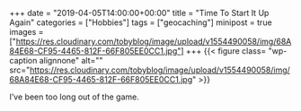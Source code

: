 +++
date = "2019-04-05T14:00:00+00:00"
title = "Time To Start It Up Again"
categories = ["Hobbies"]
tags = ["geocaching"]
minipost = true
images = ["https://res.cloudinary.com/tobyblog/image/upload/v1554490058/img/68A84E68-CF95-4465-812F-66F805EE0CC1.jpg"]
+++
{{< figure class= "wp-caption alignnone" alt="" src="https://res.cloudinary.com/tobyblog/image/upload/v1554490058/img/68A84E68-CF95-4465-812F-66F805EE0CC1.jpg" >}}

I’ve been too long out of the game. 
